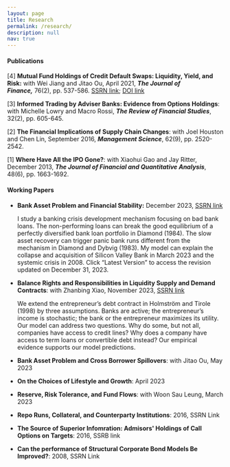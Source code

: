 ```yaml
---
layout: page
title: Research
permalink: /research/
description: null
nav: true
---
```

#### P﻿ublications

\[﻿4] **Mutual Fund Holdings of Credit Default Swaps: Liquidity, Yield, and Risk:** with Wei Jiang and Jitao Ou, April 2021, ***The Journal of Finance,*** 76(2), pp. 537-586.  [SSRN link](https://papers.ssrn.com/sol3/papers.cfm?abstract_id=2549996); [DOI link](https://onlinelibrary.wiley.com/doi/10.1111/jofi.12996)

\[﻿3] **Informed Trading by Adviser Banks: Evidence from Options Holdings**: with Michelle Lowry and Macro Rossi, ***The Review of Financial Studies***, 32(2), pp. 605-645.

\[﻿2] **The Financial Implications of Supply Chain Changes**: with Joel Houston and Chen Lin, September 2016, ***Management Science***, 62(9), pp. 2520-2542.

\[﻿1] **Where Have All the IPO Gone?**: with Xiaohui Gao and Jay Ritter, December 2013, ***The Journal of Financial and Quantitative Analysis***, 48(6), pp. 1663-1692.

#### Working Papers

* **Bank Asset Problem and Financial Stability:** December 2023, [SSRN link](https://papers.ssrn.com/sol3/papers.cfm?abstract_id=4649359)

  I study a banking crisis development mechanism focusing on bad bank loans. The non-performing loans can break the good equilibrium of a perfectly diversified bank loan portfolio in Diamond (1984). The slow asset recovery can trigger panic bank runs different from the mechanism in Diamond and Dybvig (1983). My model can explain the collapse and acquisition of Silicon Valley Bank in March 2023 and the systemic crisis in 2008. Click “Latest Version” to access the revision updated on December 31, 2023.
* **B﻿alance Rights and Responsibilities in Liquidity Supply and Demand Contracts**: with Zhanbing Xiao, November 2023, [SSRN link](https://papers.ssrn.com/sol3/papers.cfm?abstract_id=4649372)

  We extend the entrepreneur’s debt contract in Holmström and Tirole (1998) by three assumptions. Banks are active; the entrepreneur’s income is stochastic; the bank or the entrepreneur maximizes its utility. Our model can address two questions. Why do some, but not all, companies have access to credit lines? Why does a company have access to term loans or convertible debt instead? Our empirical evidence supports our model predictions.
* **B﻿ank Asset Problem and Cross Borrower Spillovers**: with Jitao Ou, May 2023
* **O﻿n the Choices of Lifestyle and Growth**: April 2023
* **R﻿eserve, Risk Tolerance, and Fund Flows**: with Woon Sau Leung, March 2023
* **R﻿epo Runs, Collateral, and Counterparty Institutions**: 2016, SSRN Link
* **T﻿he Source of Superior Infomration: Admisors' Holdings of Call Options on Targets**: 2016, SSRB link
* **C﻿an the performance of Structural Corporate Bond Models Be Improved?**: 2008, SSRN Link

<br/>